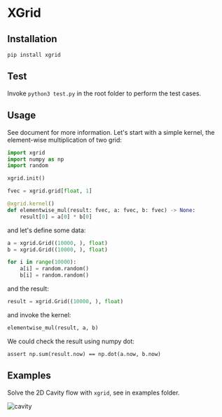 # XGrid

## Installation

```
pip install xgrid
```

## Test

Invoke `python3 test.py` in the root folder to perform the test cases.

## Usage

See document for more information. Let's start with a simple kernel, the element-wise multiplication of two grid:

```python
import xgrid
import numpy as np
import random

xgrid.init()

fvec = xgrid.grid[float, 1]

@xgrid.kernel()
def elementwise_mul(result: fvec, a: fvec, b: fvec) -> None:
    result[0] = a[0] * b[0]
```

and let's define some data:

```python
a = xgrid.Grid((10000, ), float)
b = xgrid.Grid((10000, ), float)

for i in range(10000):
    a[i] = random.random()
    b[i] = random.random()
```

and the result:

```python
result = xgrid.Grid((10000, ), float)
```

and invoke the kernel:

```python
elementwise_mul(result, a, b)
```

We could check the result using numpy dot:

```
assert np.sum(result.now) == np.dot(a.now, b.now)
```

## Examples

Solve the 2D Cavity flow with `xgrid`, see in examples folder.

![cavity](https://github.com/yhl1219/xgrid/blob/main/imgs/cavity.png)